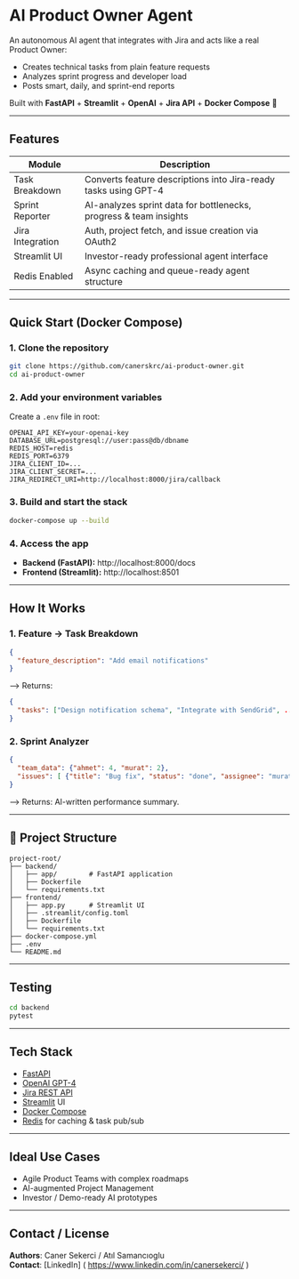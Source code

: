 #  AI Product Owner Agent

An autonomous AI agent that integrates with Jira and acts like a real Product Owner:
- Creates technical tasks from plain feature requests
- Analyzes sprint progress and developer load
- Posts smart, daily, and sprint-end reports

Built with **FastAPI** + **Streamlit** + **OpenAI** + **Jira API** + **Docker Compose** 💼

---

##  Features

| Module | Description |
|--------|-------------|
|  Task Breakdown | Converts feature descriptions into Jira-ready tasks using GPT-4 |
|  Sprint Reporter | AI-analyzes sprint data for bottlenecks, progress & team insights |
|  Jira Integration | Auth, project fetch, and issue creation via OAuth2 |
|  Streamlit UI | Investor-ready professional agent interface |
|  Redis Enabled | Async caching and queue-ready agent structure |

---

##  Quick Start (Docker Compose)

### 1. Clone the repository
```bash
git clone https://github.com/canerskrc/ai-product-owner.git
cd ai-product-owner
```

### 2. Add your environment variables
Create a `.env` file in root:
```env
OPENAI_API_KEY=your-openai-key
DATABASE_URL=postgresql://user:pass@db/dbname
REDIS_HOST=redis
REDIS_PORT=6379
JIRA_CLIENT_ID=...
JIRA_CLIENT_SECRET=...
JIRA_REDIRECT_URI=http://localhost:8000/jira/callback
```

### 3. Build and start the stack
```bash
docker-compose up --build
```

### 4. Access the app
- **Backend (FastAPI):** http://localhost:8000/docs
- **Frontend (Streamlit):** http://localhost:8501

---

##  How It Works

### 1. Feature → Task Breakdown
```json
{
  "feature_description": "Add email notifications"
}
```
⟶ Returns:
```json
{
  "tasks": ["Design notification schema", "Integrate with SendGrid", ...]
}
```

### 2. Sprint Analyzer
```json
{
  "team_data": {"ahmet": 4, "murat": 2},
  "issues": [ {"title": "Bug fix", "status": "done", "assignee": "murat"} ]
}
```
⟶ Returns: AI-written performance summary.

---

## 📁 Project Structure

```
project-root/
├── backend/
│   ├── app/        # FastAPI application
│   ├── Dockerfile
│   └── requirements.txt
├── frontend/
│   ├── app.py      # Streamlit UI
│   ├── .streamlit/config.toml
│   ├── Dockerfile
│   └── requirements.txt
├── docker-compose.yml
├── .env
└── README.md
```

---

##  Testing
```bash
cd backend
pytest
```

---

##  Tech Stack

- [FastAPI](https://fastapi.tiangolo.com/) 
- [OpenAI GPT-4](https://platform.openai.com/docs)
- [Jira REST API](https://developer.atlassian.com/cloud/jira/platform/rest/v3/)
- [Streamlit](https://streamlit.io/) UI
- [Docker Compose](https://docs.docker.com/compose/) 
- [Redis](https://redis.io/) for caching & task pub/sub

---

##  Ideal Use Cases
- Agile Product Teams with complex roadmaps
- AI-augmented Project Management
- Investor / Demo-ready AI prototypes

---

##  Contact / License
**Authors**: Caner Sekerci / Atıl Samancıoglu  
**Contact**: [LinkedIn] ( https://www.linkedin.com/in/canersekerci/ )

